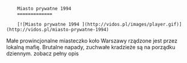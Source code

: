
        Miasto prywatne 1994 
        =============
        
        [![Miasto prywatne 1994 ](http://vidos.pl/images/player.gif)](http://vidos.pl/miasto-prywatne-1994)
        
        
 Małe prowincjonalne miasteczko koło Warszawy rządzone jest przez lokalną mafię. Brutalne napady, zuchwałe kradzieże są na porządku dziennym. zobacz pełny opis
    